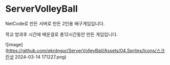 # ServerVolleyBall
NetCode로 만든 서버로 만든 2인용 배구게임입니다.

학교 방과후 시간에 배운걸로 총12시간동안 만든 게임입니다.

![image](https://github.com/qkrdngur/ServerVolleyBall/Assets/04.Sprites/Icons/스크린샷 2024-03-14 171227.png)
